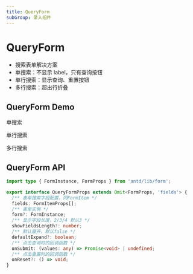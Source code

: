 ```yaml
---
title: QueryForm
subGroup: 录入组件
---
```


# QueryForm

- 搜索表单解决方案
- 单搜索：不显示 label，只有查询按钮
- 单行搜索：显示查询、重置按钮
- 多行搜索：超出行折叠

## QueryForm Demo

单搜索
<Demo src="./demos/single.tsx" />

单行搜索
<Demo src="./demos/singleRow.tsx" />

多行搜索
<Demo src="./demos/queryform.tsx" />

## QueryForm API

```ts
import type { FormInstance, FormProps } from 'antd/lib/form';

export interface QueryFormProps extends Omit<FormProps, 'fields'> {
  /** 表单搜索字段配置，同FormItem */
  fields: FormItemProps[];
  /** 表单实例 */
  form?: FormInstance;
  /** 显示字段长度，2/3/4 默认3 */
  showFieldsLength?: number;
  /** 默认展开，默认false */
  defaultExpand?: boolean;
  /** 点击查询时的回调函数 */
  onSubmit: (values: any) => Promise<void> | undefined;
  /** 点击重置时的回调函数 */
  onReset?: () => void;
}
```
